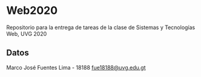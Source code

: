 # Web2020

Repositorio para la entrega de tareas de la clase de Sistemas y Tecnologías Web, UVG 2020

## Datos

Marco José Fuentes Lima - 18188
fue18188@uvg.edu.gt